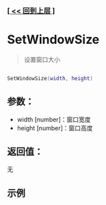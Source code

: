 ### [[ << 回到上层 ]](README.md)

# SetWindowSize

> 设置窗口大小

```lua

SetWindowSize(width, height)

```

## 参数：

+ width [number]：窗口宽度
+ height [number]：窗口高度

## 返回值：

无

## 示例

```lua

```